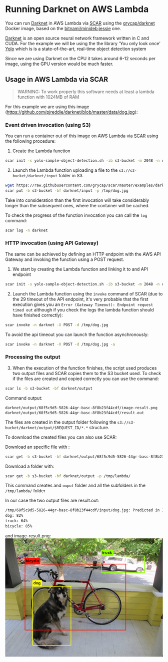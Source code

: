 # Running Darknet on AWS Lambda

You can run [Darknet](https://pjreddie.com/darknet) in AWS Lambda via [SCAR](https://github.com/grycap/scar) using the [grycap/darknet](https://hub.docker.com/r/grycap/darknet/) Docker image, based on the [bitnami/minideb:jessie](https://hub.docker.com/r/bitnami/minideb/) one.

[Darknet](https://pjreddie.com/darknet) is an open source neural network framework written in C and CUDA. For the example we will be using the the library 'You only look once' [Yolo](https://pjreddie.com/darknet/yolo/) which is  is a state-of-the-art, real-time object detection system

Since we are using Darknet on the CPU it takes around 6-12 seconds per image, using the GPU version would be much faster.

## Usage in AWS Lambda via SCAR

> WARNING:  To work properly this software needs at least a lambda function with 1024MB of RAM

For this example we are using this image (https://github.com/pjreddie/darknet/blob/master/data/dog.jpg): 

### Event driven invocation (using S3)

You can run a container out of this image on AWS Lambda via [SCAR](https://github.com/grycap/scar) using the following procedure:

1. Create the Lambda function

```sh
scar init -s yolo-sample-object-detection.sh -ib s3-bucket -m 2048 -n darknet -i grycap/darknet
```

2. Launch the Lambda function uploading a file to the `s3://s3-bucket/darknet/input` folder in S3.

```sh
wget https://raw.githubusercontent.com/grycap/scar/master/examples/darknet/dog.jpg -O /tmp/dog.jpg
scar put -b s3-bucket -bf darknet/input -p /tmp/dog.jpg
```

Take into consideration than the first invocation will take considerably longer than the subsequent ones, where the container will be cached.

To check the progress of the function invocation you can call the `log` command:
```sh
scar log -n darknet
```

### HTTP invocation (using API Gateway)

The same can be achieved by defining an HTTP endpoint with the AWS API Gateway and invoking the function using a POST request.

1. We start by creating the Lambda function and linking it to and API endpoint

```sh
scar init -s yolo-sample-object-detection.sh -ib s3-bucket -m 2048 -n darknet -i grycap/darknet -api darknet-api
```

2. Launch the Lambda function using the `invoke` command of SCAR (due to the 29 timeout of the API endpoint, it's very probable that the first execution gives you an `Error (Gateway Timeout): Endpoint request timed out` although if you check the logs the lambda function should have finished correctly):

```sh
scar invoke -n darknet -X POST -d /tmp/dog.jpg
```

To avoid the api timeout you can launch the function asynchronously:

```sh
scar invoke -n darknet -X POST -d /tmp/dog.jpg -a
```

### Processing the output

3. When the execution of the function finishes, the script used produces two output files and SCAR copies them to the S3 bucket used. To check if the files are created and copied correctly you can use the command:

```sh
scar ls -b s3-bucket -bf darknet/output
```

Command output:
```
darknet/output/68f5c9d5-5826-44gr-basc-8f8b23f44cdf/image-result.png
darknet/output/68f5c9d5-5826-44gr-basc-8f8b23f44cdf/result.out
```

The files are created in the output folder following the `s3://s3-bucket/darknet/output/$REQUEST_ID/*.*` structure.

To download the created files you can also use SCAR:

Download an specific file with :
```sh
scar get -b s3-bucket -bf darknet/output/68f5c9d5-5826-44gr-basc-8f8b23f44cdf/image-result.png -p /tmp/result.png
```

Download a folder with:

```sh
scar get -b s3-bucket -bf darknet/output -p /tmp/lambda/
```

This command creates and `ouput` folder and all the subfolders in the `/tmp/lambda/` folder


In our case the two output files are result.out:

```sh
/tmp/68f5c9d5-5826-44gr-basc-8f8b23f44cdf/input/dog.jpg: Predicted in 12.383388 seconds.
dog: 82%
truck: 64%
bicycle: 85%
```

and image-result.png:
![image-result.png](image-result.png)
